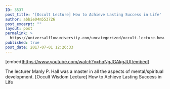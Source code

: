 ```yaml
---
ID: 3537
post_title: '[Occult Lecture] How to Achieve Lasting Success in Life'
author: abbie04m553726
post_excerpt: ""
layout: post
permalink: >
  https://universalflowuniversity.com/uncategorized/occult-lecture-how-to-achieve-lasting-success-in-life/
published: true
post_date: 2017-07-01 12:26:33
---
```

[embed]https://www.youtube.com/watch?v=hqNgJGAkgJU[/embed]<br>
<p>The lecturer Manly P. Hall was a master in all the aspects of mental/spiritual development. [Occult Wisdom Lecture] How to Achieve Lasting Success in Life</p>